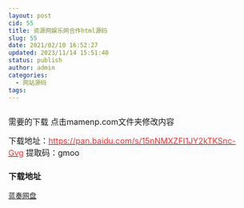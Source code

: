 ```yaml
---
layout: post
cid: 55
title: 资源网娱乐网合作html源码
slug: 55
date: 2021/02/10 16:52:27
updated: 2023/11/14 15:51:40
status: publish
author: admin
categories: 
  - 网站源码
tags: 
---
```



<div alt="潮男心博客 www.cnx0.com" >
				<p>
	<a class="pics" href="/upload/1/888552/images/20210210/20210210120990199019.jpg" rel="pics"><img src="http://www.aishoujizy.com/upload/1/888552/images/20210210/20210210120990199019.jpg" class="scrollLoading" data-url="/upload/1/888552/images/20210210/20210210120990199019.jpg" alt=""></a> 
</p>
<p>
	<span style="font-size:16px;">需要的下载 点击mamenp.com文件夹修改内容</span>
</p>
<p>
	<span style="font-size:16px;">下载地址：<a href="https://pan.baidu.com/s/15nNMXZFI1JY2kTKSnc-Gvg" target="_blank"><span style="color:#E53333;">https://pan.baidu.com/s/15nNMXZFI1JY2kTKSnc-Gvg</span></a>&#160;</span><span style="font-size:16px;">提取码：gmoo&#160;</span>
</p>
<div id="fengexuxian"></div>
<div class="page-content-intro main-article"><div class="down-url-wrap"> 
<h3 class="tit">
<i class="ico"></i>下载地址</h3>
<a href="#down" onclick="window.open('https://asj.lanzous.com/isWK1lj7jlc');return false;" class="sbtn" title=""><i class="ico"></i><i class="line"></i>蓝奏网盘</a> &#160;

</div></div>			</div>
			